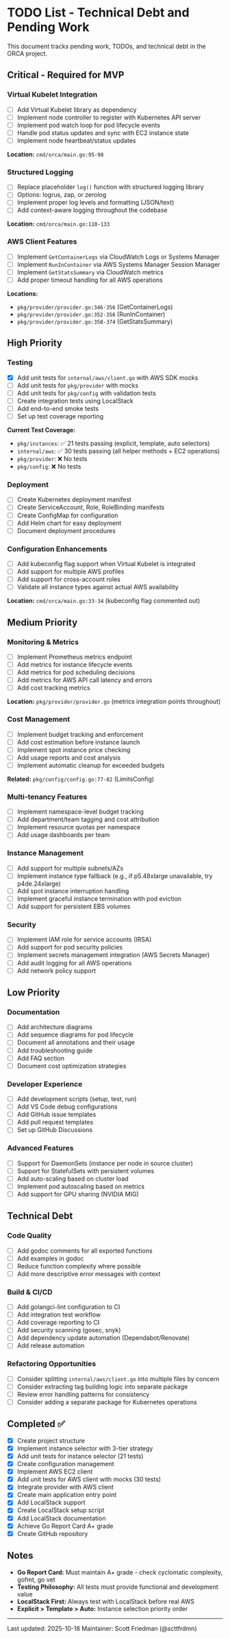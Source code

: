 # TODO List - Technical Debt and Pending Work

This document tracks pending work, TODOs, and technical debt in the ORCA project.

## Critical - Required for MVP

### Virtual Kubelet Integration
- [ ] Add Virtual Kubelet library as dependency
- [ ] Implement node controller to register with Kubernetes API server
- [ ] Implement pod watch loop for pod lifecycle events
- [ ] Handle pod status updates and sync with EC2 instance state
- [ ] Implement node heartbeat/status updates

**Location:** `cmd/orca/main.go:95-98`

### Structured Logging
- [ ] Replace placeholder `log()` function with structured logging library
- [ ] Options: logrus, zap, or zerolog
- [ ] Implement proper log levels and formatting (JSON/text)
- [ ] Add context-aware logging throughout the codebase

**Location:** `cmd/orca/main.go:110-133`

### AWS Client Features
- [ ] Implement `GetContainerLogs` via CloudWatch Logs or Systems Manager
- [ ] Implement `RunInContainer` via AWS Systems Manager Session Manager
- [ ] Implement `GetStatsSummary` via CloudWatch metrics
- [ ] Add proper timeout handling for all AWS operations

**Locations:**
- `pkg/provider/provider.go:346-356` (GetContainerLogs)
- `pkg/provider/provider.go:352-356` (RunInContainer)
- `pkg/provider/provider.go:358-374` (GetStatsSummary)

## High Priority

### Testing
- [x] Add unit tests for `internal/aws/client.go` with AWS SDK mocks
- [ ] Add unit tests for `pkg/provider` with mocks
- [ ] Add unit tests for `pkg/config` with validation tests
- [ ] Create integration tests using LocalStack
- [ ] Add end-to-end smoke tests
- [ ] Set up test coverage reporting

**Current Test Coverage:**
- `pkg/instances`: ✅ 21 tests passing (explicit, template, auto selectors)
- `internal/aws`: ✅ 30 tests passing (all helper methods + EC2 operations)
- `pkg/provider`: ❌ No tests
- `pkg/config`: ❌ No tests

### Deployment
- [ ] Create Kubernetes deployment manifest
- [ ] Create ServiceAccount, Role, RoleBinding manifests
- [ ] Create ConfigMap for configuration
- [ ] Add Helm chart for easy deployment
- [ ] Document deployment procedures

### Configuration Enhancements
- [ ] Add kubeconfig flag support when Virtual Kubelet is integrated
- [ ] Add support for multiple AWS profiles
- [ ] Add support for cross-account roles
- [ ] Validate all instance types against actual AWS availability

**Location:** `cmd/orca/main.go:33-34` (kubeconfig flag commented out)

## Medium Priority

### Monitoring & Metrics
- [ ] Implement Prometheus metrics endpoint
- [ ] Add metrics for instance lifecycle events
- [ ] Add metrics for pod scheduling decisions
- [ ] Add metrics for AWS API call latency and errors
- [ ] Add cost tracking metrics

**Location:** `pkg/provider/provider.go` (metrics integration points throughout)

### Cost Management
- [ ] Implement budget tracking and enforcement
- [ ] Add cost estimation before instance launch
- [ ] Implement spot instance price checking
- [ ] Add usage reports and cost analysis
- [ ] Implement automatic cleanup for exceeded budgets

**Related:** `pkg/config/config.go:77-82` (LimitsConfig)

### Multi-tenancy Features
- [ ] Implement namespace-level budget tracking
- [ ] Add department/team tagging and cost attribution
- [ ] Implement resource quotas per namespace
- [ ] Add usage dashboards per team

### Instance Management
- [ ] Add support for multiple subnets/AZs
- [ ] Implement instance type fallback (e.g., if p5.48xlarge unavailable, try p4de.24xlarge)
- [ ] Add spot instance interruption handling
- [ ] Implement graceful instance termination with pod eviction
- [ ] Add support for persistent EBS volumes

### Security
- [ ] Implement IAM role for service accounts (IRSA)
- [ ] Add support for pod security policies
- [ ] Implement secrets management integration (AWS Secrets Manager)
- [ ] Add audit logging for all AWS operations
- [ ] Add network policy support

## Low Priority

### Documentation
- [ ] Add architecture diagrams
- [ ] Add sequence diagrams for pod lifecycle
- [ ] Document all annotations and their usage
- [ ] Add troubleshooting guide
- [ ] Add FAQ section
- [ ] Document cost optimization strategies

### Developer Experience
- [ ] Add development scripts (setup, test, run)
- [ ] Add VS Code debug configurations
- [ ] Add GitHub issue templates
- [ ] Add pull request templates
- [ ] Set up GitHub Discussions

### Advanced Features
- [ ] Support for DaemonSets (instance per node in source cluster)
- [ ] Support for StatefulSets with persistent volumes
- [ ] Add auto-scaling based on cluster load
- [ ] Implement pod autoscaling based on metrics
- [ ] Add support for GPU sharing (NVIDIA MIG)

## Technical Debt

### Code Quality
- [ ] Add godoc comments for all exported functions
- [ ] Add examples in godoc
- [ ] Reduce function complexity where possible
- [ ] Add more descriptive error messages with context

### Build & CI/CD
- [ ] Add golangci-lint configuration to CI
- [ ] Add integration test workflow
- [ ] Add coverage reporting to CI
- [ ] Add security scanning (gosec, snyk)
- [ ] Add dependency update automation (Dependabot/Renovate)
- [ ] Add release automation

### Refactoring Opportunities
- [ ] Consider splitting `internal/aws/client.go` into multiple files by concern
- [ ] Consider extracting tag building logic into separate package
- [ ] Review error handling patterns for consistency
- [ ] Consider adding a separate package for Kubernetes operations

## Completed ✅

- [x] Create project structure
- [x] Implement instance selector with 3-tier strategy
- [x] Add unit tests for instance selector (21 tests)
- [x] Create configuration management
- [x] Implement AWS EC2 client
- [x] Add unit tests for AWS client with mocks (30 tests)
- [x] Integrate provider with AWS client
- [x] Create main application entry point
- [x] Add LocalStack support
- [x] Create LocalStack setup script
- [x] Add LocalStack documentation
- [x] Achieve Go Report Card A+ grade
- [x] Create GitHub repository

## Notes

- **Go Report Card:** Must maintain A+ grade - check cyclomatic complexity, gofmt, go vet
- **Testing Philosophy:** All tests must provide functional and development value
- **LocalStack First:** Always test with LocalStack before real AWS
- **Explicit > Template > Auto:** Instance selection priority order

---

Last updated: 2025-10-18
Maintainer: Scott Friedman (@scttfrdmn)
